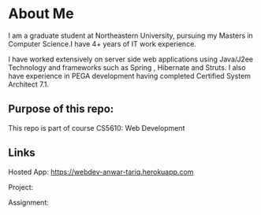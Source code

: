 # About Me

I am a graduate student at Northeastern University, pursuing my Masters in Computer Science.I have 4+ years of IT work experience.

I have worked extensively on server side web applications using Java/J2ee Technology and frameworks such as Spring , Hibernate and Struts.
I also have experience in PEGA development having completed Certified System Architect 7.1.


## Purpose of this repo:

This repo is part of course CS5610: Web Development

## Links

Hosted App: https://webdev-anwar-tariq.herokuapp.com

Project:

Assignment:


 
